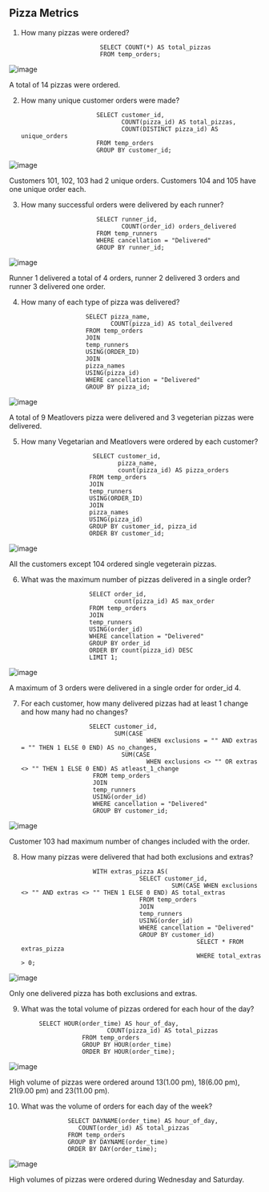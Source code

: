 ## Pizza Metrics 

1. How many pizzas were ordered?

                             SELECT COUNT(*) AS total_pizzas
                             FROM temp_orders;

![image](https://user-images.githubusercontent.com/104596844/172402407-12e3de69-f389-49dc-8c35-f897dcbf1c13.png)

A total of 14 pizzas were ordered.

2. How many unique customer orders were made?

                            SELECT customer_id,
                                   COUNT(pizza_id) AS total_pizzas,
                                   COUNT(DISTINCT pizza_id) AS unique_orders
                            FROM temp_orders
                            GROUP BY customer_id;
                            
![image](https://user-images.githubusercontent.com/104596844/172403353-ca197899-052e-4458-9732-af41b4207923.png)

Customers 101, 102, 103 had 2 unique orders. Customers 104 and 105 have one unique order each.

3. How many successful orders were delivered by each runner?

                            SELECT runner_id,
                                   COUNT(order_id) orders_delivered
                            FROM temp_runners
                            WHERE cancellation = "Delivered"
                            GROUP BY runner_id;
                            
 ![image](https://user-images.githubusercontent.com/104596844/172404695-edc3d579-7b00-430f-bf5f-95d096949cb4.png)

Runner 1 delivered a total of 4 orders, runner 2 delivered 3 orders and runner 3 delivered one order.
                            
4. How many of each type of pizza was delivered?

                         SELECT pizza_name,
                                COUNT(pizza_id) AS total_deilvered
                         FROM temp_orders
                         JOIN
                         temp_runners
                         USING(ORDER_ID)
                         JOIN 
                         pizza_names
                         USING(pizza_id)
                         WHERE cancellation = "Delivered"
                         GROUP BY pizza_id;
                         
![image](https://user-images.githubusercontent.com/104596844/172405590-40020811-7274-47e0-aed0-01ef133497b1.png)

A total of 9 Meatlovers pizza were delivered and 3 vegeterian pizzas were delivered.

5. How many Vegetarian and Meatlovers were ordered by each customer?

                           SELECT customer_id, 
                                  pizza_name,
                                  count(pizza_id) AS pizza_orders			 
                          FROM temp_orders
                          JOIN
                          temp_runners
                          USING(ORDER_ID)
                          JOIN 
                          pizza_names
                          USING(pizza_id)
                          GROUP BY customer_id, pizza_id
                          ORDER BY customer_id;
                          
![image](https://user-images.githubusercontent.com/104596844/172406504-b685f0ec-c785-41b4-9dfa-0a0e437a2423.png)

All the customers except 104 ordered single vegeterain pizzas. 

6. What was the maximum number of pizzas delivered in a single order?

                          SELECT order_id,
                                 count(pizza_id) AS max_order
                          FROM temp_orders
                          JOIN
                          temp_runners
                          USING(order_id)
                          WHERE cancellation = "Delivered"
                          GROUP BY order_id
                          ORDER BY count(pizza_id) DESC
                          LIMIT 1;
                          
![image](https://user-images.githubusercontent.com/104596844/172407579-6fa84235-30be-41e6-9459-5ea3e80bae79.png)

A maximum of 3 orders were delivered in a single order for order_id 4.

7. For each customer, how many delivered pizzas had at least 1 change and how many had no changes?
                          
                          SELECT customer_id,
                                 SUM(CASE 
                                          WHEN exclusions = "" AND extras = "" THEN 1 ELSE 0 END) AS no_changes, 
	                               SUM(CASE 
                                          WHEN exclusions <> "" OR extras <> "" THEN 1 ELSE 0 END) AS atleast_1_change
                           FROM temp_orders
                           JOIN
                           temp_runners
                           USING(order_id)
                           WHERE cancellation = "Delivered"
                           GROUP BY customer_id;
                           
![image](https://user-images.githubusercontent.com/104596844/172408742-1d5fa3d5-77cb-4410-9575-86d1c76d3e39.png)

Customer 103 had maximum number of changes included with the order.

8. How many pizzas were delivered that had both exclusions and extras?

                           WITH extras_pizza AS(
                                        SELECT customer_id,
	                                             SUM(CASE WHEN exclusions <> "" AND extras <> "" THEN 1 ELSE 0 END) AS total_extras
                                        FROM temp_orders
                                        JOIN
                                        temp_runners
                                        USING(order_id)
                                        WHERE cancellation = "Delivered"
                                        GROUP BY customer_id)
                                                        SELECT * FROM extras_pizza
                                                        WHERE total_extras > 0;
                                                        
 ![image](https://user-images.githubusercontent.com/104596844/172410330-ffae36ba-5e46-4478-8226-64f71dc4554d.png)
 
 Only one delivered pizza has both exclusions and extras.

9. What was the total volume of pizzas ordered for each hour of the day?
                        
			SELECT HOUR(order_time) AS hour_of_day,
                               COUNT(pizza_id) AS total_pizzas
                        FROM temp_orders
                        GROUP BY HOUR(order_time)
                        ORDER BY HOUR(order_time);
			
![image](https://user-images.githubusercontent.com/104596844/173192451-d14988c9-564e-457b-8769-0e5f89e95a15.png)

High volume of pizzas were ordered around 13(1.00 pm), 18(6.00 pm), 21(9.00 pm) and 23(11.00 pm). 

10. What was the volume of orders for each day of the week?

                     SELECT DAYNAME(order_time) AS hour_of_day,
	                    COUNT(order_id) AS total_pizzas
                     FROM temp_orders
                     GROUP BY DAYNAME(order_time)
                     ORDER BY DAY(order_time);
		     
![image](https://user-images.githubusercontent.com/104596844/173192620-5ee6815a-851b-4d66-8ea7-d20bfe5da758.png)

High volumes of pizzas were ordered during Wednesday and Saturday.

